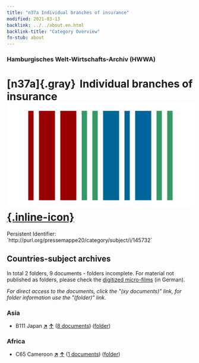 ```yaml
---
title: "n37a Individual branches of insurance"
modified: 2021-03-13
backlink: ../../about.en.html
backlink-title: "Category Overview"
fn-stub: about
---
```


### Hamburgisches Welt-Wirtschafts-Archiv (HWWA)

# [n37a]{.gray}&#8201; Individual branches of insurance &#160; [![Wikidata](/images/Wikidata-logo.svg "Wikidata"){.inline-icon}](http://www.wikidata.org/entity/Q99428090)

<div class="hint">Persistent Identifier: `http://purl.org/pressemappe20/category/subject/i/145732`</div>







## Countries-subject archives





In total 2 folders, 9 documents - folders incomplete.
For material not published as folders, please check the [digitized micro-films](/film/h1_sh.de.html) (in German).

_For direct access to the documents, click the "(xy documents)" link, for folder information use the "(folder)" link._



### Asia

- B111 Japan [**&nearr;**](../../../geo/i/141272/about.en.html "Japan (all folders)") [**&uarr;**](../../../geo/about.en.html#B111 "Country category system") (<a href="https://pm20.zbw.eu/iiifview/folder/sh/141272,145732" title="about: Japan : Individual branches of insurance" target="_blank">8 documents</a>) ([folder](../../../../folder/sh/1412xx/141272/1457xx/145732/about.en.html))

### Africa

- C65 Cameroon [**&nearr;**](../../../geo/i/141410/about.en.html "Cameroon (all folders)") [**&uarr;**](../../../geo/about.en.html#C65 "Country category system") (<a href="https://pm20.zbw.eu/iiifview/folder/sh/141410,145732" title="about: Cameroon : Individual branches of insurance" target="_blank">1 documents</a>) ([folder](../../../../folder/sh/1414xx/141410/1457xx/145732/about.en.html))








